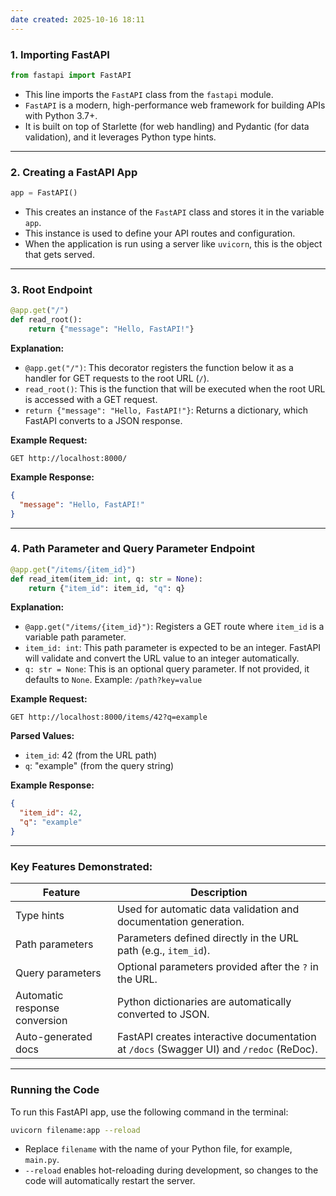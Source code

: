 ```yaml
---
date created: 2025-10-16 18:11
---
```


### 1. **Importing FastAPI**

```python
from fastapi import FastAPI
```

- This line imports the `FastAPI` class from the `fastapi` module.
- `FastAPI` is a modern, high-performance web framework for building APIs with Python 3.7+.
- It is built on top of Starlette (for web handling) and Pydantic (for data validation), and it leverages Python type hints.

---

### 2. **Creating a FastAPI App**

```python
app = FastAPI()
```

- This creates an instance of the `FastAPI` class and stores it in the variable `app`.
- This instance is used to define your API routes and configuration.
- When the application is run using a server like `uvicorn`, this is the object that gets served.

---

### 3. **Root Endpoint**

```python
@app.get("/")
def read_root():
    return {"message": "Hello, FastAPI!"}
```

**Explanation:**

- `@app.get("/")`: This decorator registers the function below it as a handler for GET requests to the root URL (`/`).
- `read_root()`: This is the function that will be executed when the root URL is accessed with a GET request.
- `return {"message": "Hello, FastAPI!"}`: Returns a dictionary, which FastAPI converts to a JSON response.

**Example Request:**

```
GET http://localhost:8000/
```

**Example Response:**

```json
{
  "message": "Hello, FastAPI!"
}
```

---

### 4. **Path Parameter and Query Parameter Endpoint**

```python
@app.get("/items/{item_id}")
def read_item(item_id: int, q: str = None):
    return {"item_id": item_id, "q": q}
```

**Explanation:**

- `@app.get("/items/{item_id}")`: Registers a GET route where `item_id` is a variable path parameter.
- `item_id: int`: This path parameter is expected to be an integer. FastAPI will validate and convert the URL value to an integer automatically.
- `q: str = None`: This is an optional query parameter. If not provided, it defaults to `None`. 
	Example: `/path?key=value`

**Example Request:**

```
GET http://localhost:8000/items/42?q=example
```

**Parsed Values:**

- `item_id`: 42 (from the URL path)
- `q`: "example" (from the query string)

**Example Response:**

```json
{
  "item_id": 42,
  "q": "example"
}
```

---

### Key Features Demonstrated:

| Feature                       | Description                                                                             |
| ----------------------------- | --------------------------------------------------------------------------------------- |
| Type hints                    | Used for automatic data validation and documentation generation.                        |
| Path parameters               | Parameters defined directly in the URL path (e.g., `item_id`).                          |
| Query parameters              | Optional parameters provided after the `?` in the URL.                                  |
| Automatic response conversion | Python dictionaries are automatically converted to JSON.                                |
| Auto-generated docs           | FastAPI creates interactive documentation at `/docs` (Swagger UI) and `/redoc` (ReDoc). |

---

### Running the Code

To run this FastAPI app, use the following command in the terminal:

```bash
uvicorn filename:app --reload
```

- Replace `filename` with the name of your Python file, for example, `main.py`.
- `--reload` enables hot-reloading during development, so changes to the code will automatically restart the server.